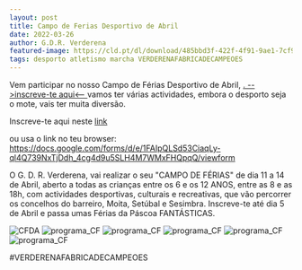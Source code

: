 ```yaml
---
layout: post
title: Campo de Ferias Desportivo de Abril
date: 2022-03-26
author: G.D.R. Verderena
featured-image: https://cld.pt/dl/download/485bbd3f-422f-4f91-9ae1-7cf94b9ea8dc/campo_ferias_abril.jpeg
tags: desporto atletismo marcha VERDERENAFABRICADECAMPEOES
---
```


Vem participar no nosso Campo de Férias Desportivo de Abril, <a href="https://docs.google.com/forms/d/e/1FAIpQLSd53CiaqLy-ql4Q739NxTjDdh_4cg4d9u5SLH4M7WMxFHQpqQ/viewform">. -->inscreve-te aqui<-- </a> vamos ter várias actividades, embora o desporto seja o mote, vais ter muita diversão.

<p>Inscreve-te aqui neste  
<a href="https://docs.google.com/forms/d/e/1FAIpQLSd53CiaqLy-ql4Q739NxTjDdh_4cg4d9u5SLH4M7WMxFHQpqQ/viewform">link</a>

ou usa o link no teu browser: https://docs.google.com/forms/d/e/1FAIpQLSd53CiaqLy-ql4Q739NxTjDdh_4cg4d9u5SLH4M7WMxFHQpqQ/viewform
</p>
O G. D. R. Verderena, vai realizar o seu "CAMPO DE FÉRIAS" de dia 11 a 14 de Abril, aberto a todas as crianças entre os 6 e os 12 ANOS, entre as 8 e as 18h, com actividades desportivas, culturais e recreativas, que vão percorrer os concelhos do barreiro, Moita, Setúbal e Sesimbra.
Inscreve-te até dia 5 de Abril e passa umas Férias da Páscoa FANTÁSTICAS.
  
![CFDA](https://cld.pt/dl/download/485bbd3f-422f-4f91-9ae1-7cf94b9ea8dc/campo_ferias_abril.jpeg)
![programa_CF](https://cld.pt/dl/download/7811c6f6-22d7-47a0-bd67-a04ad8b9e86f/programa_cf_abril.png)
![programa_CF](https://cld.pt/dl/download/87b3b5bd-eb3e-41df-b8a2-5dc2e1bd7006/cf-abril-pag-1.jpeg)
![programa_CF](https://cld.pt/dl/download/bf9cf333-a989-4061-a0ff-d2750d9413bc/cf-abril-pag-2.jpeg)
![programa_CF](https://cld.pt/dl/download/83815c8c-d2fa-4861-8ce0-735bfc697aed/cf-abril-pag-3.jpeg)
![programa_CF](https://cld.pt/dl/download/52775245-17f4-4ec2-9a54-0bd23cc04f57/cf-abril-pag-4.jpeg)
  
#VERDERENAFABRICADECAMPEOES
